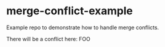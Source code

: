 # merge-conflict-example
Example repo to demonstrate how to handle merge conflicts.

There will be a conflict here: FOO
